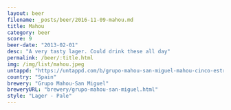 ```yaml
---
layout: beer
filename: _posts/beer/2016-11-09-mahou.md
title: Mahou
category: beer
score: 9
beer-date: "2013-02-01"
desc: "A very tasty lager. Could drink these all day"
permalink: /beer/:title.html
img: /img/list/mahou.jpeg
untappd: "https://untappd.com/b/grupo-mahou-san-miguel-mahou-cinco-estrellas/19579"
country: "Spain"
brewery: "Grupo Mahou-San Miguel"
breweryURL: "brewery/grupo-mahou-san-miguel.html"
style: "Lager - Pale"
---
```

